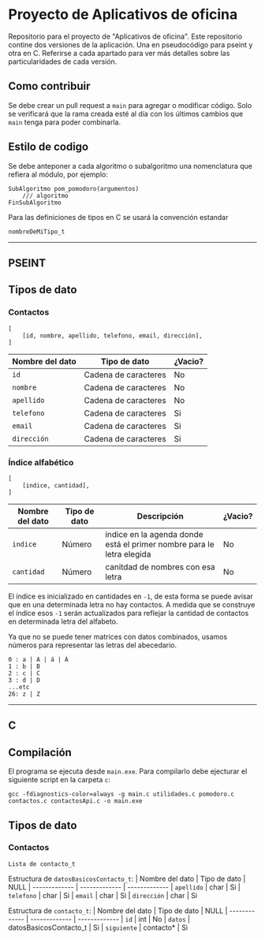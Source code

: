 # Proyecto de Aplicativos de oficina
Repositorio para el proyecto de "Aplicativos de oficina". Este repositorio contine dos versiones de la aplicación. Una en pseudocódigo para pseint y otra en C. Referirse a cada apartado para ver más detalles sobre las particularidades de cada versión.

## Como contribuir
Se debe crear un pull request a `main` para agregar o modificar código. Solo se verificará que la rama creada esté al día con los últimos cambios que `main` tenga para poder combinarla.

## Estilo de codigo
Se debe anteponer a cada algoritmo o subalgoritmo una nomenclatura que refiera al módulo, por ejemplo:
```
SubAlgoritmo pom_pomodoro(argumentos)
    /// algoritmo
FinSubAlgoritmo
```

Para las definiciones de tipos en C se usará la convención estandar
```
nombreDeMiTipo_t
```

---

## **PSEINT**
## Tipos de dato

### Contactos
```
[
    [id, nombre, apellido, telefono, email, dirección],
]
```
| Nombre del dato  | Tipo de dato           | ¿Vacio?
| -------------    | -------------          | -------------
| `id`             | Cadena de caracteres   | No
| `nombre`         | Cadena de caracteres   | No
| `apellido`       | Cadena de caracteres   | No
| `telefono`       | Cadena de caracteres   | Si
| `email`          | Cadena de caracteres   | Si
| `dirección`      | Cadena de caracteres   | Si

### Índice alfabético 
```
[
    [indice, cantidad],
]
```
| Nombre del dato  | Tipo de dato   | Descripción                                                           | ¿Vacio?   
| -------------    | -------------  | -------------                                                         | -------------
| `indice`         | Número         | indice en la agenda donde está el primer nombre para le letra elegida | No
| `cantidad`       | Número         | canitdad de nombres con esa letra                                     | No

El índice es inicializado en cantidades en `-1`, de esta forma se puede avisar que en una determinada letra no hay contactos. A medida que se construye el índice esos `-1` serán actualizados para reflejar la cantidad de contactos en determinada letra del alfabeto.

Ya que no se puede tener matrices con datos combinados, usamos números para representar las letras del abecedario.
```
0 : a | A | á | Á
1 : b | B
2 : c | C
3 : d | D
...etc
26: z | Z
```

---

## **C**
## Compilación
El programa se ejecuta desde `main.exe`. Para compilarlo debe ejecturar el siguiente script en la carpeta `c`:
```
gcc -fdiagnostics-color=always -g main.c utilidades.c pomodoro.c contactos.c contactosApi.c -o main.exe
```
## Tipos de dato

### Contactos
```
Lista de contacto_t
```

Estructura de `datosBasicosContacto_t`:
| Nombre del dato  | Tipo de dato           | NULL
| -------------    | -------------          | -------------
| `apellido`       | char                   | Si
| `telefono`       | char                   | Si
| `email`          | char                   | Si
| `dirección`      | char                   | Si

Estructura de `contacto_t`:
| Nombre del dato  | Tipo de dato           | NULL
| -------------    | -------------          | -------------
| `id`             | int                    | No
| `datos`          | datosBasicosContacto_t | Si
| `siguiente`      | contacto*              | Si
